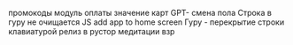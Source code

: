 промокоды 
модуль оплаты 
значение карт 
GPT-  смена пола 
Строка в гуру не очищается
JS add app to home screen 
Гуру - перекрытие строки клавиатурой 
релиз в рустор 
медитации взр